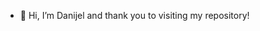 - 👋 Hi, I’m Danijel and thank you to visiting my repository!

<!---
dkovacevicDK/dkovacevicDK is a ✨ special ✨ repository because its `README.md` (this file) appears on your GitHub profile.
You can click the Preview link to take a look at your changes.
--->
